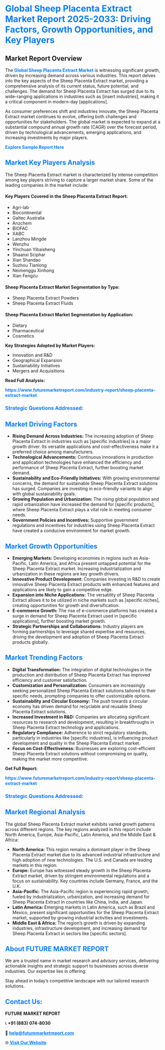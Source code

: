 <h1 style="color: #007BFF;">Global Sheep Placenta Extract Market Report 2025-2033: Driving Factors, Growth Opportunities, and Key Players</h1>

<section id="overview">
<h2>Market Report Overview</h2>
<p>The <a href="https://www.futuremarketreport.com/industry-report/sheep-placenta-extract-market" style="color: #007BFF; text-decoration: none;"><strong>Global Sheep Placenta Extract Market</strong></a> is witnessing significant growth, driven by increasing demand across various industries. This report delves into the key aspects of the Sheep Placenta Extract market, providing a comprehensive analysis of its current status, future potential, and challenges. The demand for Sheep Placenta Extract has surged due to its wide-ranging applications in industries such as [insert industries], making it a critical component in modern-day [applications].</p>
<p>As consumer preferences shift and industries innovate, the Sheep Placenta Extract market continues to evolve, offering both challenges and opportunities for stakeholders. The global market is expected to expand at a substantial compound annual growth rate (CAGR) over the forecast period, driven by technological advancements, emerging applications, and increasing investments by major players.</p>
</section>

<section id="overview">
<p><a href="https://www.futuremarketreport.com/request-sample/reportId=92090" style="color: #007BFF; text-decoration: none;"><strong>Explore Sample Report Here</strong></a></p>
</section>

<section id="key-players">
<h2 style="color: #007BFF;">Market Key Players Analysis</h2>
<p>The Sheep Placenta Extract market is characterized by intense competition among key players striving to capture a larger market share. Some of the leading companies in the market include:</p>
<h4>Key Players Covered in the Sheep Placenta Extract Report:</h4>
<ul><li>Agri-lab</li><li>Biocontinental</li><li>Galtec Australia</li><li>Anzchem</li><li>BIOFAC</li><li>XABC</li><li>Lanzhou Mingde</li><li>Wenzhu</li><li>Yinchuan Yibaisheng</li><li>Shaanxi Sciphar</li><li>Xian Shandao</li><li>Suzhou Tianlong</li><li>Neimenggu Xinhong</li><li>Xian Fengzu</li></ul>
<h4>Sheep Placenta Extract Market Segmentation by Type:</h4>
<ul><li>Sheep Placenta Extract Powders</li><li>Sheep Placenta Extract Fluids</li></ul>

<h4>Sheep Placenta Extract Market Segmentation by Application:</h4>
<ul><li>Dietary</li><li>Pharmaceutical</li><li>Cosmetics</li></ul>
<p><strong>Key Strategies Adopted by Market Players:</strong></p>
<ul>
<li>Innovation and R&D</li>
<li>Geographical Expansion</li>
<li>Sustainability Initiatives</li>
<li>Mergers and Acquisitions</li>
</ul>
</section>

<section>
<p><strong>Read Full Analysis: </strong></p><a href="https://www.futuremarketreport.com/industry-report/sheep-placenta-extract-market" style="color: #007BFF; text-decoration: none;"><strong>https://www.futuremarketreport.com/industry-report/sheep-placenta-extract-market</strong></a>
<h3 style="color: #007BFF;">Strategic Questions Addressed:</h3>
</section>

<section id="driving-factors">
<h2 style="color: #007BFF;">Market Driving Factors</h2>
<ul>
<li><strong>Rising Demand Across Industries:</strong> The increasing adoption of Sheep Placenta Extract in industries such as [specific industries] is a major growth driver. Its versatile applications and cost-effectiveness make it a preferred choice among manufacturers.</li>
<li><strong>Technological Advancements:</strong> Continuous innovations in production and application technologies have enhanced the efficiency and performance of Sheep Placenta Extract, further boosting market demand.</li>
<li><strong>Sustainability and Eco-Friendly Initiatives:</strong> With growing environmental concerns, the demand for sustainable Sheep Placenta Extract solutions has surged. Companies are investing in eco-friendly variants to align with global sustainability goals.</li>
<li><strong>Growing Population and Urbanization:</strong> The rising global population and rapid urbanization have increased the demand for [specific products], where Sheep Placenta Extract plays a vital role in meeting consumer needs.</li>
<li><strong>Government Policies and Incentives:</strong> Supportive government regulations and incentives for industries using Sheep Placenta Extract have created a conducive environment for market growth.</li>
</ul>
</section>

<section id="growth-opportunities">
<h2 style="color: #007BFF;">Market Growth Opportunities</h2>
<ul>
<li><strong>Emerging Markets:</strong> Developing economies in regions such as Asia-Pacific, Latin America, and Africa present untapped potential for the Sheep Placenta Extract market. Increasing industrialization and urbanization in these regions are key growth drivers.</li>
<li><strong>Innovative Product Development:</strong> Companies investing in R&D to create innovative Sheep Placenta Extract products with enhanced features and applications are likely to gain a competitive edge.</li>
<li><strong>Expansion into Niche Applications:</strong> The versatility of Sheep Placenta Extract allows it to be utilized in niche markets such as [specific niches], creating opportunities for growth and diversification.</li>
<li><strong>E-commerce Growth:</strong> The rise of e-commerce platforms has created a surge in demand for Sheep Placenta Extract used in [specific applications], further boosting market growth.</li>
<li><strong>Strategic Partnerships and Collaborations:</strong> Industry players are forming partnerships to leverage shared expertise and resources, driving the development and adoption of Sheep Placenta Extract products globally.</li>
</ul>
</section>

<section id="trending-factors">
<h2 style="color: #007BFF;">Market Trending Factors</h2>
<ul>
<li><strong>Digital Transformation:</strong> The integration of digital technologies in the production and distribution of Sheep Placenta Extract has improved efficiency and customer satisfaction.</li>
<li><strong>Customization and Personalization:</strong> Consumers are increasingly seeking personalized Sheep Placenta Extract solutions tailored to their specific needs, prompting companies to offer customizable options.</li>
<li><strong>Sustainability and Circular Economy:</strong> The push towards a circular economy has driven demand for recyclable and reusable Sheep Placenta Extract solutions.</li>
<li><strong>Increased Investment in R&D:</strong> Companies are allocating significant resources to research and development, resulting in breakthroughs in Sheep Placenta Extract technology and applications.</li>
<li><strong>Regulatory Compliance:</strong> Adherence to strict regulatory standards, particularly in industries like [specific industries], is influencing product development and quality in the Sheep Placenta Extract market.</li>
<li><strong>Focus on Cost-Effectiveness:</strong> Businesses are exploring cost-efficient Sheep Placenta Extract solutions without compromising on quality, making the market more competitive.</li>
</ul>
</section>

<section>
<p><strong>Get Full Report: </strong></p><a href="https://www.futuremarketreport.com/industry-report/sheep-placenta-extract-market" style="color: #007BFF; text-decoration: none;"><strong>https://www.futuremarketreport.com/industry-report/sheep-placenta-extract-market</strong></a>
<h3 style="color: #007BFF;">Strategic Questions Addressed:</h3>
</section>


<section id="regional-analysis">
<h2 style="color: #007BFF;">Market Regional Analysis</h2>
<p>The global Sheep Placenta Extract market exhibits varied growth patterns across different regions. The key regions analyzed in this report include North America, Europe, Asia-Pacific, Latin America, and the Middle East & Africa:</p>
<ul>
<li><strong>North America:</strong> This region remains a dominant player in the Sheep Placenta Extract market due to its advanced industrial infrastructure and high adoption of new technologies. The U.S. and Canada are leading markets in this region.</li>
<li><strong>Europe:</strong> Europe has witnessed steady growth in the Sheep Placenta Extract market, driven by stringent environmental regulations and a focus on sustainability. Key countries include Germany, France, and the U.K.</li>
<li><strong>Asia-Pacific:</strong> The Asia-Pacific region is experiencing rapid growth, fueled by industrialization, urbanization, and increasing demand for Sheep Placenta Extract in countries like China, India, and Japan.</li>
<li><strong>Latin America:</strong> Emerging markets in Latin America, such as Brazil and Mexico, present significant opportunities for the Sheep Placenta Extract market, supported by growing industrial activities and investments.</li>
<li><strong>Middle East & Africa:</strong> The region’s growth is driven by expanding industries, infrastructure development, and increasing demand for Sheep Placenta Extract in sectors like [specific sectors].</li>
</ul>
</section>

<footer>
<h2 style="color: #007BFF;">About FUTURE MARKET REPORT</h2>
<p>We are a trusted name in market research and advisory services, delivering actionable insights and strategic support to businesses across diverse industries. Our expertise lies in offering:</p>

<p>Stay ahead in today’s competitive landscape with our tailored research solutions.</p>

<h2 style="color: #007BFF;">Contact Us:</h2>
<p><strong>FUTURE MARKET REPORT</strong></p>
<p>📞 <strong>+91 (883) 074-8030</strong></p>
<p>📧 <strong><a href="mailto:help@futuremarketreport.com" style="color: #007BFF;">help@futuremarketreport.com</a></strong></p>
<p>🌐 <strong><a href="https://www.futuremarketreport.com/" style="color: #007BFF;">Visit Our Website</a></strong></p>
</footer>